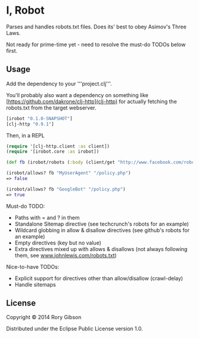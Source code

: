 # I, Robot

Parses and handles robots.txt files.
Does its' best to obey Asimov's Three Laws.

Not ready for prime-time yet - need to resolve the must-do TODOs below first.

## Usage

Add the dependency to your '''project.clj'''.

You'll probably also want a dependency on something like [https://github.com/dakrone/clj-http](clj-http) for actually fetching the robots.txt from the target webserver.

```clojure
[irobot "0.1.0-SNAPSHOT"]
[clj-http "0.9.1"]
```


Then, in a REPL

```clojure
(require '[clj-http.client :as client])
(require '[irobot.core :as irobot])

(def fb (irobot/robots (:body (client/get "http://www.facebook.com/robots.txt"))))

(irobot/allows? fb "MyUserAgent" "/policy.php")
=> false

(irobot/allows? fb "GoogleBot" "/policy.php")
=> true

```

Must-do TODO:
+ Paths with = and ? in them
+ Standalone Sitemap directive (see techcrunch's robots for an example)
+ Wildcard globbing in allow & disallow directives (see github's robots for an example)
+ Empty directives (key but no value)
+ Extra directives mixed up with allows & disallows (not always following them, see www.johnlewis.com/robots.txt)

Nice-to-have TODOs:
+ Explicit support for directives other than allow/disallow (crawl-delay)
+ Handle sitemaps

## License

Copyright © 2014 Rory Gibson

Distributed under the Eclipse Public License version 1.0.